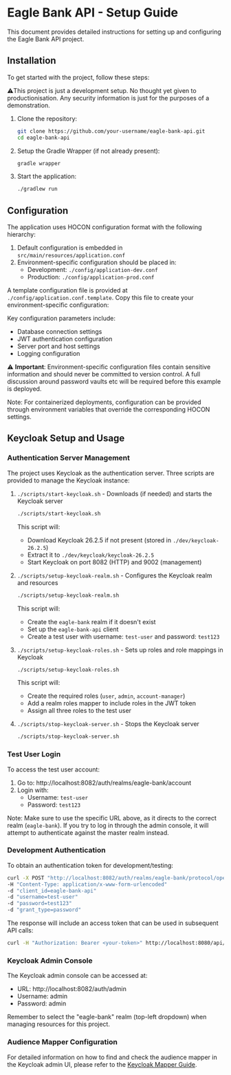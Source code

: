 # Eagle Bank API - Setup Guide

This document provides detailed instructions for setting up and configuring the Eagle Bank API project.

## Installation

To get started with the project, follow these steps:

⚠️This project is just a development setup. No thought yet given to productionisation. Any security
information is just for the purposes of a demonstration.

1. Clone the repository:
   ```bash
   git clone https://github.com/your-username/eagle-bank-api.git
   cd eagle-bank-api
   ```

2. Setup the Gradle Wrapper (if not already present):
   ```bash
   gradle wrapper
   ```

3. Start the application:
   ```bash
   ./gradlew run
   ```

## Configuration

The application uses HOCON configuration format with the following hierarchy:

1. Default configuration is embedded in `src/main/resources/application.conf`
2. Environment-specific configuration should be placed in:
    - Development: `./config/application-dev.conf`
    - Production: `./config/application-prod.conf`

A template configuration file is provided at `./config/application.conf.template`. Copy this file
to create your environment-specific configuration:

Key configuration parameters include:

- Database connection settings
- JWT authentication configuration
- Server port and host settings
- Logging configuration

⚠️ **Important**: Environment-specific configuration files contain sensitive information and should never be committed
to version control.
A full discussion around password vaults etc will be required before this example is deployed.

Note: For containerized deployments, configuration can be provided through environment variables that override the
corresponding HOCON settings.

## Keycloak Setup and Usage

### Authentication Server Management

The project uses Keycloak as the authentication server. Three scripts are provided to manage the Keycloak instance:

1. `./scripts/start-keycloak.sh` - Downloads (if needed) and starts the Keycloak server
   ```bash
   ./scripts/start-keycloak.sh
   ```
   This script will:
   - Download Keycloak 26.2.5 if not present (stored in `./dev/keycloak-26.2.5`)
   - Extract it to `./dev/keycloak/keycloak-26.2.5`
    - Start Keycloak on port 8082 (HTTP) and 9002 (management)

2. `./scripts/setup-keycloak-realm.sh` - Configures the Keycloak realm and resources
   ```bash
   ./scripts/setup-keycloak-realm.sh
   ```
   This script will:
    - Create the `eagle-bank` realm if it doesn't exist
    - Set up the `eagle-bank-api` client
    - Create a test user with username: `test-user` and password: `test123`

3. `./scripts/setup-keycloak-roles.sh` - Sets up roles and role mappings in Keycloak
   ```bash
   ./scripts/setup-keycloak-roles.sh
   ```
   This script will:
   - Create the required roles (`user`, `admin`, `account-manager`)
   - Add a realm roles mapper to include roles in the JWT token
   - Assign all three roles to the test user

4. `./scripts/stop-keycloak-server.sh` - Stops the Keycloak server
   ```bash
   ./scripts/stop-keycloak-server.sh
   ```

### Test User Login

To access the test user account:

1. Go to: http://localhost:8082/auth/realms/eagle-bank/account
2. Login with:
    - Username: `test-user`
    - Password: `test123`

Note: Make sure to use the specific URL above, as it directs to the correct realm (`eagle-bank`).
If you try to log in through the admin console, it will attempt to authenticate against the master realm instead.

### Development Authentication

To obtain an authentication token for development/testing:

```bash 
curl -X POST "http://localhost:8082/auth/realms/eagle-bank/protocol/openid-connect/token"
-H "Content-Type: application/x-www-form-urlencoded"
-d "client_id=eagle-bank-api"
-d "username=test-user"
-d "password=test123"
-d "grant_type=password"
```

The response will include an access token that can be used in subsequent API calls:

```bash 
curl -H "Authorization: Bearer <your-token>" http://localhost:8080/api/v1/your-endpoint
```

### Keycloak Admin Console

The Keycloak admin console can be accessed at:

- URL: http://localhost:8082/auth/admin
- Username: admin
- Password: admin

Remember to select the "eagle-bank" realm (top-left dropdown) when managing resources for this project.

### Audience Mapper Configuration

For detailed information on how to find and check the audience mapper in the Keycloak admin UI, please refer to
the [Keycloak Mapper Guide](./README-keycloak-mapper.md).
